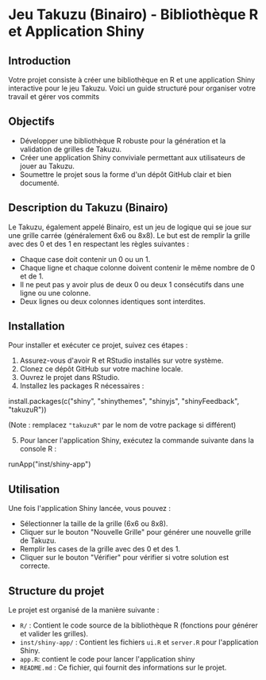 # Jeu Takuzu (Binairo) - Bibliothèque R et Application Shiny

## Introduction

Votre projet consiste à créer une bibliothèque en R et une application Shiny interactive pour le jeu Takuzu. Voici un guide structuré pour organiser votre travail et gérer vos commits

## Objectifs

*   Développer une bibliothèque R robuste pour la génération et la validation de grilles de Takuzu.
*   Créer une application Shiny conviviale permettant aux utilisateurs de jouer au Takuzu.
*   Soumettre le projet sous la forme d'un dépôt GitHub clair et bien documenté.

## Description du Takuzu (Binairo)

Le Takuzu, également appelé Binairo, est un jeu de logique qui se joue sur une grille carrée (généralement 6x6 ou 8x8). Le but est de remplir la grille avec des 0 et des 1 en respectant les règles suivantes :

*   Chaque case doit contenir un 0 ou un 1.
*   Chaque ligne et chaque colonne doivent contenir le même nombre de 0 et de 1.
*   Il ne peut pas y avoir plus de deux 0 ou deux 1 consécutifs dans une ligne ou une colonne.
*   Deux lignes ou deux colonnes identiques sont interdites.

## Installation

Pour installer et exécuter ce projet, suivez ces étapes :

1.  Assurez-vous d'avoir R et RStudio installés sur votre système.
2.  Clonez ce dépôt GitHub sur votre machine locale.
3.  Ouvrez le projet dans RStudio.
4.  Installez les packages R nécessaires :

install.packages(c("shiny", "shinythemes", "shinyjs", "shinyFeedback", "takuzuR"))

   (Note : remplacez `"takuzuR"` par le nom de votre package si différent)

5.  Pour lancer l'application Shiny, exécutez la commande suivante dans la console R :

runApp("inst/shiny-app")

## Utilisation

Une fois l'application Shiny lancée, vous pouvez :

*   Sélectionner la taille de la grille (6x6 ou 8x8).
*   Cliquer sur le bouton "Nouvelle Grille" pour générer une nouvelle grille de Takuzu.
*   Remplir les cases de la grille avec des 0 et des 1.
*   Cliquer sur le bouton "Vérifier" pour vérifier si votre solution est correcte.

## Structure du projet

Le projet est organisé de la manière suivante :

*   `R/` : Contient le code source de la bibliothèque R (fonctions pour générer et valider les grilles).
*   `inst/shiny-app/` : Contient les fichiers `ui.R` et `server.R` pour l'application Shiny.
*   `app.R`: contient le code pour lancer l'application shiny
*   `README.md` : Ce fichier, qui fournit des informations sur le projet.

